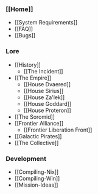### [[Home]]
* [[System Requirements]]
* [[FAQ]]
* [[Bugs]]
### Lore
* [[History]]
  * [[The Incident]]
* [[The Empire]]
  * [[House Dvaered]]
  * [[House Sirius]]
  * [[House Za'lek]]
  * [[House Goddard]]
  * [[House Proteron]]
* [[The Soromid]]
* [[Frontier Alliance]]
  * [[Frontier Liberation Front]]
* [[Galactic Pirates]]
* [[The Collective]]
### Development
* [[Compiling-Nix]]
* [[Compiling-Win]]
* [[Mission-Ideas]]